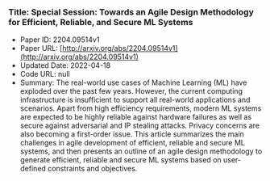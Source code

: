 ### Title: Special Session: Towards an Agile Design Methodology for Efficient, Reliable, and Secure ML Systems
* Paper ID: 2204.09514v1
* Paper URL: [http://arxiv.org/abs/2204.09514v1](http://arxiv.org/abs/2204.09514v1)
* Updated Date: 2022-04-18
* Code URL: null
* Summary: The real-world use cases of Machine Learning (ML) have exploded over the past
few years. However, the current computing infrastructure is insufficient to
support all real-world applications and scenarios. Apart from high efficiency
requirements, modern ML systems are expected to be highly reliable against
hardware failures as well as secure against adversarial and IP stealing
attacks. Privacy concerns are also becoming a first-order issue. This article
summarizes the main challenges in agile development of efficient, reliable and
secure ML systems, and then presents an outline of an agile design methodology
to generate efficient, reliable and secure ML systems based on user-defined
constraints and objectives.

